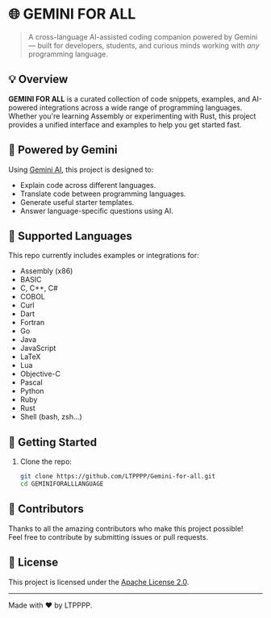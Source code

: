 # 🌐 GEMINI FOR ALL

> A cross-language AI-assisted coding companion powered by Gemini — built for developers, students, and curious minds working with _any_ programming language.

## 💡 Overview

**GEMINI FOR ALL** is a curated collection of code snippets, examples, and AI-powered integrations across a wide range of programming languages. Whether you're learning Assembly or experimenting with Rust, this project provides a unified interface and examples to help you get started fast.

## 🧠 Powered by Gemini

Using [Gemini AI](https://deepmind.google/technologies/gemini/), this project is designed to:

- Explain code across different languages.
- Translate code between programming languages.
- Generate useful starter templates.
- Answer language-specific questions using AI.

## 📁 Supported Languages

This repo currently includes examples or integrations for:

- Assembly (x86)
- BASIC
- C, C++, C#
- COBOL
- Curl
- Dart
- Fortran
- Go
- Java
- JavaScript
- LaTeX
- Lua
- Objective-C
- Pascal
- Python
- Ruby
- Rust
- Shell (bash, zsh...)

## 🚀 Getting Started

1. Clone the repo:

   ```bash
   git clone https://github.com/LTPPPP/Gemini-for-all.git
   cd GEMINIFORALLLANGUAGE
   ```

## 🤝 Contributors

Thanks to all the amazing contributors who make this project possible!  
Feel free to contribute by submitting issues or pull requests.

## 📜 License

This project is licensed under the [Apache License 2.0](LICENSE).

---

Made with ❤️ by LTPPPP.
